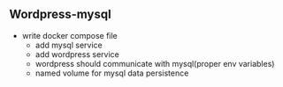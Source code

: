 ## Wordpress-mysql
- write docker compose file 
	- add mysql service
	- add wordpress service
	- wordpress should communicate with mysql(proper env variables)
	-	named volume for mysql data persistence